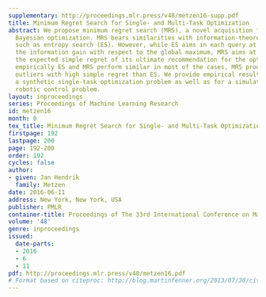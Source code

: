 ```yaml
---
supplementary: http://proceedings.mlr.press/v48/metzen16-supp.pdf
title: Minimum Regret Search for Single- and Multi-Task Optimization
abstract: We propose minimum regret search (MRS), a novel acquisition function for
  Bayesian optimization. MRS bears similarities with information-theoretic approaches
  such as entropy search (ES). However, while ES aims in each query at maximizing
  the information gain with respect to the global maximum, MRS aims at minimizing
  the expected simple regret of its ultimate recommendation for the optimum. While
  empirically ES and MRS perform similar in most of the cases, MRS produces fewer
  outliers with high simple regret than ES. We provide empirical results both for
  a synthetic single-task optimization problem as well as for a simulated multi-task
  robotic control problem.
layout: inproceedings
series: Proceedings of Machine Learning Research
id: metzen16
month: 0
tex_title: Minimum Regret Search for Single- and Multi-Task Optimization
firstpage: 192
lastpage: 200
page: 192-200
order: 192
cycles: false
author:
- given: Jan Hendrik
  family: Metzen
date: 2016-06-11
address: New York, New York, USA
publisher: PMLR
container-title: Proceedings of The 33rd International Conference on Machine Learning
volume: '48'
genre: inproceedings
issued:
  date-parts:
  - 2016
  - 6
  - 11
pdf: http://proceedings.mlr.press/v48/metzen16.pdf
# Format based on citeproc: http://blog.martinfenner.org/2013/07/30/citeproc-yaml-for-bibliographies/
---
```

